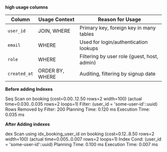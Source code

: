 **high usage columns**

| Column       | Usage Context   | Reason for Usage                            |
| ------------ | --------------- | ------------------------------------------- |
| `user_id`    | JOIN, WHERE     | Primary key, foreign key in many tables     |
| `email`      | WHERE           | Used for login/authentication lookups       |
| `role`       | WHERE           | Filtering by user role (guest, host, admin) |
| `created_at` | ORDER BY, WHERE | Auditing, filtering by signup date          |


**Before adding Indexes** 

Seq Scan on booking  (cost=0.00..12.50 rows=2 width=100) (actual time=0.030..0.035 rows=2 loops=1)
  Filter: (user_id = 'some-user-id'::uuid)
  Rows Removed by Filter: 200
  Planning Time: 0.120 ms
  Execution Time: 0.035 ms

**After Adding indexes**

dex Scan using idx_booking_user_id on booking  (cost=0.12..8.50 rows=2 width=100) (actual time=0.005..0.007 rows=2 loops=1)
  Index Cond: (user_id = 'some-user-id'::uuid)
  Planning Time: 0.100 ms
  Execution Time: 0.007 ms





